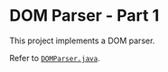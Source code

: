 # DOM Parser - Part 1

This project implements a DOM parser.

Refer to [`DOMParser.java`](DOMParser/src/com/kelvin/DOMParser.java).
